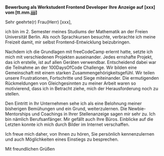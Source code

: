 __Bewerbung als Werkstudent Frontend Developer__
__Ihre Anzeige auf [xxx] vom [tt.mm.jjjj]__

Sehr geehrte(r) Frau(Herr) [xxx],

ich bin im 2. Semester meines Studiums der Mathematik an der Freien Universität Berlin. Als noch Sprachkursen besuchte, verbrachte ich meine Freizeit damit, mir selbst Frontend-Entwicklung beizubringen.

Nachdem ich die Grundlagen mit freeCodeCamp erlernt hatte, setzte ich mich mit verschiedenen Projekten auseinander. Jedes ernshafte Projekt, das ich erstelle, ist auf allen Geräten verwendbar. Entscheidend dabei war die Teilnahme an der 100DaysOfCode Challenge. Wir bilden eine Gemeinschaft mit einem starken Zusammengehörigkeitsgefühl. Wir teilen unsere Frustrationen, Fortschritte und Siege miteinander. Die ermutigenden Rückmeldungen von Gleichgesinnten zu meiner Arbeit waren so motivierend, dass ich in Betracht ziehe, mich der Herausforderung noch zu stellen.

Den Eintritt in Ihr Unternehmen sehe ich als eine Belohnung meiner bisherigen Bemühungen und ein Grund, weiterzulernen. Die Newbie-Mentorships und Coachings in Ihrer Stellenanzeige sagen mir sehr zu. Ich bin nämlich Berufsanfänger. Mir gefällt auch Ihre Büros. Einblicke auf die Letzten konnte ich mich durch Bilder im Internet verschaffen.

Ich freue mich daher, von Ihnen zu hören, Sie persönlich kennenzulernen und auch Möglichkeiten eines Einstiegs zu besprechen.

Mit freundlichen Grüßen
